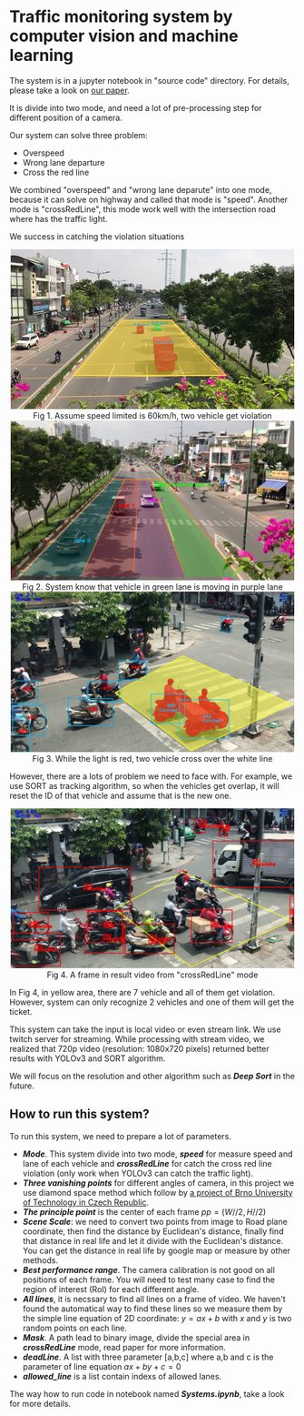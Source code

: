 # Traffic monitoring system by computer vision and machine learning
The system is in a jupyter notebook in "source code" directory. For details, please take a look on [our paper](paper.pdf).

It is divide into two mode, and need a lot of pre-processing step for different position of a camera. 

Our system can solve three problem:
+ Overspeed
+ Wrong lane departure
+ Cross the red line

We combined "overspeed" and "wrong lane deparute" into one mode, because it can solve on highway and called that mode is "speed". Another mode is "crossRedLine", this mode work well with the intersection road where has the traffic light.

We success in catching the violation situations

<center><img src="./results/speed.jpg" alt="Overspeed" width="500"/><figcaption>Fig 1. Assume speed limited is 60km/h, two vehicle get violation</figcaption></center>

<center><img src="./results/lane_cross.png" alt="Wrong lane" width="500"/><figcaption>Fig 2. System know that vehicle in green lane is moving in purple lane</figcaption></center>

<center><img src="./results/violation_red_light.jpg" alt="Cross red line" width="500"/><figcaption>Fig 3. While the light is red, two vehicle cross over the white line</figcaption></center>

However, there are a lots of problem we need to face with. For example, we use SORT as tracking algorithm, so when the vehicles get overlap, it will reset the ID of that vehicle and assume that is the new one. 

<center><img src="./results/cross_red_result.png" alt="Issue" width="500"/><figcaption>Fig 4. A frame in result video from "crossRedLine" mode</figcaption></center>

In Fig 4, in yellow area, there are 7 vehicle and all of them get violation. However, system can only recognize 2 vehicles and one of them will get the ticket.

This system can take the input is local video or even stream link. We use twitch server for streaming. While processing with stream video, we realized that 720p video (resolution: 1080x720 pixels) returned better results with YOLOv3 and SORT algorithm. 

We will focus on the resolution and other algorithm such as ***Deep Sort*** in the future.

## How to run this system?
To run this system, we need to prepare a lot of parameters.

* ***Mode***. This system divide into two mode, ***speed*** for measure speed and lane of each vehicle and ***crossRedLine*** for catch the cross red line violation (only work when YOLOv3 can catch the traffic light). 
* ***Three vanishing points*** for different angles of camera, in this project we use diamond space method which follow by [a project of Brno University of Technology in Czech Republic](http://www.fit.vutbr.cz/research/groups/graph/pclines/papers/2013-BMVC-Dubska-VanishingPointsDetection.pdf).
* ***The principle point*** is the center of each frame $pp=(W//2,H//2)$
* ***Scene Scale***: we need to convert two points from image to Road plane coordinate, then find the distance by Euclidean's distance, finally find that distance in real life and let it divide with the Euclidean's distance. You can get the distance in real life by google map or measure by other methods.
* ***Best performance range***. The camera calibration is not good on all positions of each frame. You will need to test many case to find the region of interest (RoI) for each different angle.
* ***All lines***, it is necssary to find all lines on a frame of video. We haven't found the automatical way to find these lines so we measure them by the simple line equation of 2D coordinate: $y=ax+b$ with $x$ and $y$ is two random points on each line.
* ***Mask***. A path lead to binary image, divide the special area in ***crossRedLine*** mode, read paper for more information. 
* ***deadLine***. A list with three parameter [a,b,c] where a,b and c is the parameter of line equation $ax+by+c=0$
* ***allowed_line*** is a list contain indexs of allowed lanes.

The way how to run code in notebook named ***Systems.ipynb***, take a look for more details.